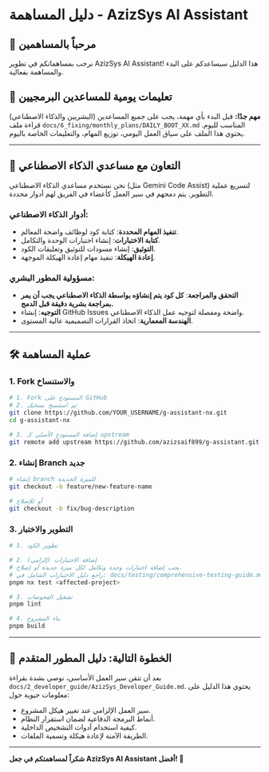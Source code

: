 # دليل المساهمة - AzizSys AI Assistant

## 🤝 مرحباً بالمساهمين
نرحب بمساهماتكم في تطوير AzizSys AI Assistant! هذا الدليل سيساعدكم على البدء والمساهمة بفعالية.
 
## 📌 تعليمات يومية للمساعدين البرمجيين
**مهم جدًا:** قبل البدء بأي مهمة، يجب على جميع المساعدين (البشريين والذكاء الاصطناعي) قراءة ملف `docs/6_fixing/monthly_plans/DAILY_BOOT_XX.md` المناسب لليوم. يحتوي هذا الملف على سياق العمل اليومي، توزيع المهام، والتعليمات الخاصة باليوم.

---

## 🤖 التعاون مع مساعدي الذكاء الاصطناعي
نحن نستخدم مساعدي الذكاء الاصطناعي (مثل Gemini Code Assist) لتسريع عملية التطوير. يتم دمجهم في سير العمل كأعضاء في الفريق لهم أدوار محددة.

### أدوار الذكاء الاصطناعي:
- **تنفيذ المهام المحددة**: كتابة كود لوظائف واضحة المعالم.
- **كتابة الاختبارات**: إنشاء اختبارات الوحدة والتكامل.
- **التوثيق**: إنشاء مسودات للتوثيق وتعليقات الكود.
- **إعادة الهيكلة**: تنفيذ مهام إعادة الهيكلة الموجهة.

### مسؤولية المطور البشري:
- **التحقق والمراجعة**: **كل كود يتم إنشاؤه بواسطة الذكاء الاصطناعي يجب أن يمر بمراجعة بشرية دقيقة قبل الدمج.**
- **التوجيه**: إنشاء GitHub Issues واضحة ومفصلة لتوجيه عمل الذكاء الاصطناعي.
- **الهندسة المعمارية**: اتخاذ القرارات التصميمية عالية المستوى.

---

## 🛠️ عملية المساهمة
### 1. Fork والاستنساخ
```bash
# 1. Fork المستودع على GitHub
# 2. ثم استنسخ نسختك
git clone https://github.com/YOUR_USERNAME/g-assistant-nx.git
cd g-assistant-nx
 
# 3. إضافة المستودع الأصلي كـ upstream
git remote add upstream https://github.com/azizsaif899/g-assistant.git
```

### 2. إنشاء Branch جديد
```bash
# إنشاء branch للميزة الجديدة
git checkout -b feature/new-feature-name

# أو للإصلاح
git checkout -b fix/bug-description
```

### 3. التطوير والاختبار
```bash
# 1. تطوير الكود

# 2. إضافة الاختبارات (إلزامي)
# يجب إضافة اختبارات وحدة وتكامل لكل ميزة جديدة أو إصلاح.
# راجع دليل الاختبارات الشامل في: docs/testing/comprehensive-testing-guide.md
pnpm nx test <affected-project>

# 3. تشغيل الفحوصات
pnpm lint

# 4. بناء المشروع
pnpm build
```

---

## 🧠 الخطوة التالية: دليل المطور المتقدم
بعد أن تتقن سير العمل الأساسي، نوصي بشدة بقراءة `docs/2_developer_guide/AzizSys_Developer_Guide.md`.
يحتوي هذا الدليل على معلومات حيوية حول:
- سير العمل الإلزامي عند تغيير هيكل المشروع.
- أنماط البرمجة الدفاعية لضمان استقرار النظام.
- كيفية استخدام أدوات التشخيص الداخلية.
- الطريقة الآمنة لإعادة هيكلة وتسمية الملفات.

---

**شكراً لمساهمتكم في جعل AzizSys AI Assistant أفضل! 🚀**
